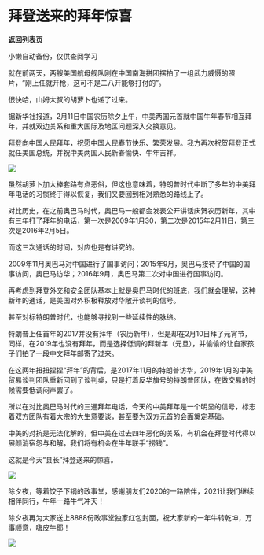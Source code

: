 # 拜登送来的拜年惊喜

[**返回列表页**](/gzh/政事堂2019)

小懒自动备份，仅供查阅学习

就在前两天，两艘美国航母舰队刚在中国南海拼团摆拍了一组武力威慑的照片，“刚上任就开枪，这可不是二八开能够打付的”。  

  

很快哈，山姆大叔的胡萝卜也递了过来。  

  

据新华社报道，2月11日中国农历除夕上午，中美两国元首就中国牛年春节相互拜年，并就双边关系和重大国际及地区问题深入交换意见。

  

拜登向中国人民拜年，祝愿中国人民春节快乐、繁荣发展。我方再次祝贺拜登正式就任美国总统，并祝中美两国人民新春愉快、牛年吉祥。

  

![](https://mmbiz.qpic.cn/mmbiz_png/rxhS23yu8cM18RPPUapnQy9tUbNxGib1ICgblFI6fy0JYOsC0rtu9sV1iaNDU3cxeXZesrIVJ1J2uG8hJwiaS3Sjw/640?wx_fmt=png)

  

虽然胡萝卜加大棒套路有点恶俗，但这也意味着，特朗普时代中断了多年的中美拜年电话的习惯终于得以恢复，我们又要回到相对熟悉的路线上了。

  

对比历史，在之前奥巴马时代，奥巴马一般都会发表公开讲话庆贺农历新年，其中有三年打了拜年的电话，第一次是2009年1月30，第二次是2015年2月11日，第三次是2016年2月5日。

  

而这三次通话的时间，对应也是有讲究的。

  

2009年11月奥巴马对中国进行了国事访问；2015年9月，奥巴马接待了中国的国事访问，奥巴马访华；2016年9月，奥巴马第二次对中国进行国事访问。

  

再考虑到拜登外交和安全团队基本上就是奥巴马时代的班底，我们就会理解，这种新年的通话，是美国对外积极释放对华敞开谈判的信号。  

  

甚至对标特朗普时代，也能够寻找到一些延续性的脉络。

  

特朗普上任首年的2017并没有拜年（农历新年），但是却在2月10日拜了元宵节，同样，在2019年也没有拜年，而是选择低调的拜新年（元旦），并偷偷的让自家孩子们拍了一段中文拜年邮寄了过来。

  

在这两年扭扭捏捏“拜年”的背后，是2017年11月的特朗普访华，2019年1月的中美贸易谈判团队重新回到了谈判桌，只是打着反华旗号的特朗普团队，在做交易的时候需要低调闷声罢了。

  

所以在对比奥巴马时代的三通拜年电话，今天的中美拜年是一个明显的信号，标志着双方团队有着大宗的大生意要谈，甚至要为双方元首的会面奠定基础。

  

中美的对抗是无法化解的，但中美在过去四年恶化的关系，有机会在拜登时代得以展颜消宿怨与和解，我们将有机会在牛年联手“捞钱”。  

  

这就是今天“县长”拜登送来的惊喜。  

  

![](https://mmbiz.qpic.cn/mmbiz_jpg/rxhS23yu8cM18RPPUapnQy9tUbNxGib1IMEE8oEA4bibZeTN010aic1ibEgE5EIs95RtpaicjUV3FBccIIyScrHUwEg/640?wx_fmt=jpeg)

  

除夕夜，等着饺子下锅的政事堂，感谢朋友们2020的一路陪伴，2021让我们继续相伴同行，牛年一路牛气冲天！  

  

  

除夕夜再为大家送上8888份政事堂独家红包封面，祝大家新的一年牛转乾坤，万事顺意，嗨皮牛耶！

  

![](https://mmbiz.qpic.cn/mmbiz_png/rxhS23yu8cM18RPPUapnQy9tUbNxGib1ILC4Dj0P87YW4brmpvw2CLzbzUpiaNMMXIKf3SfiaUmVkWh18XDRJzZtg/640?wx_fmt=png)

